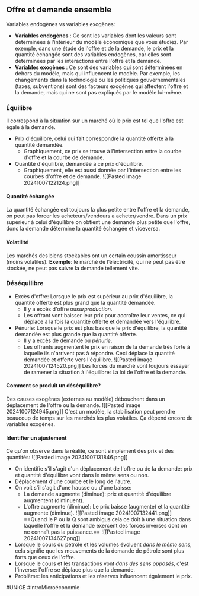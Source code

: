 ## Offre et demande ensemble
Variables endogènes vs variables exogènes:
- **Variables endogènes** : Ce sont les variables dont les valeurs sont déterminées à l'intérieur du modèle économique que vous étudiez. Par exemple, dans une étude de l'offre et de la demande, le prix et la quantité échangée sont des variables endogènes, car elles sont déterminées par les interactions entre l'offre et la demande.
- **Variables exogènes** : Ce sont des variables qui sont déterminées en dehors du modèle, mais qui influencent le modèle. Par exemple, les changements dans la technologie ou les politiques gouvernementales (taxes, subventions) sont des facteurs exogènes qui affectent l'offre et la demande, mais qui ne sont pas expliqués par le modèle lui-même.
### Équilibre
Il correspond à la situation sur un marché où le prix est tel que l'offre est égale à la demande.
- Prix d'équilibre, celui qui fait correspondre la quantité offerte à la quantité demandée.
	- Graphiquement, ce prix se trouve à l'intersection entre la courbe d'offre et la courbe de demande.
- Quantité d'équilibre, demandée a ce prix d'équilibre.
	- Graphiquement, elle est aussi donnée par l'intersection entre les courbes d'offre et de demande.
![[Pasted image 20241007122124.png]]
#### Quantité échangée
La quantité échangée est toujours la plus petite entre l'offre et la demande, on peut pas forcer les acheteurs/vendeurs a acheter/vendre. Dans un prix supérieur à celui d'équilibre on obtient une demande plus petite que l'offre, donc la demande détermine la quantité échangée et viceversa.
#### Volatilité
Les marchés des biens stockables ont un certain coussin amortisseur (moins volatiles). **Exemple**: le marché de l’électricité, qui ne peut pas être stockée, ne peut pas suivre la demande tellement vite.
### Déséquilibre
- Excès d'offre: Lorsque le prix est supérieur au prix d'équilibre, la quantité offerte est plus grand que la quantité demandée.
	- Il y a excès d'offre ou*surproduction*.
	- Les offrant vont baisser leur prix pour accroître leur ventes, ce qui déplace à la fois la quantité offerte et demandée vers l'équilibre.
- Pénurie: Lorsque le prix est plus bas que le prix d'équilibre, la quantité demandée est plus grande que la quantité offerte.
	- Il y a excès de demande ou *pénurie*.
	- Les offrants augmentent le prix en raison de la demande très forte à laquelle ils n'arrivent pas à répondre. Ceci déplace la quantité demandée et offerte vers l'équilibre.
![[Pasted image 20241007124520.png]]
Les forces du marché vont toujours essayer de ramener la situation à l'équilibre: La loi de l'offre et la demande.
#### Comment se produit un déséquilibre?
Des causes exogènes (externes au modèle) débouchent dans un déplacement de l'offre ou la demande.
![[Pasted image 20241007124945.png]]
C'est un modèle, la stabilisation peut prendre beaucoup de temps sur les marchés les plus volatiles. Ça dépend encore de variables exogènes.
#### Identifier un ajustement
Ce qu'on observe dans la réalité, ce sont simplement des prix et des quantités:
![[Pasted image 20241007131846.png]]
- On identifie s'il s'agit d'un déplacement de l'offre ou de la demande: prix et quantité d'équilibre vont dans le même sens ou non.
- Déplacement d'une courbe et le long de l'autre.
- On voit s'il s'agit d'une hausse ou d'une baisse:
	- La demande augmente (diminue): prix et quantité d'équilibre augmentent (diminuent).
	- L'offre augmente (diminue): Le prix baisse (augmente) et la quantité augmente (diminue).
![[Pasted image 20241007132441.png]]
==Quand le P ou la Q sont ambigus cela ce doit à une situation dans laquelle l'offre et la demande exercent des forces inverses dont on ne connaît pas la puissance.==
![[Pasted image 20241007134627.png]]
- Lorsque le cours du pétrole et les volumes évoluent *dans le même sens*, cela signifie que les mouvements de la demande de pétrole sont plus forts que ceux de l'offre.
- Lorsque le cours et les transactions vont *dans des sens opposés*, c'est l'inverse: l'offre se déplace plus que la demande.
- Problème: les anticipations et les réserves influencent également le prix.

#UNIGE 
#IntroMicroéconomie 